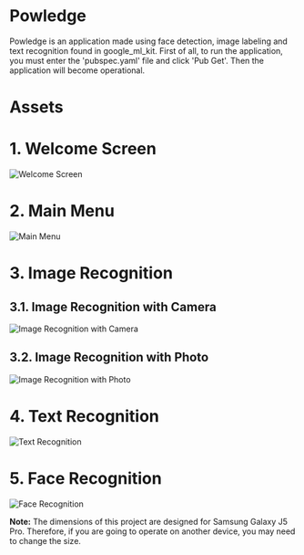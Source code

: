 # Powledge
Powledge is an application made using face detection, image labeling and text recognition found in google_ml_kit. First of all, to run the application, you must enter the 'pubspec.yaml' file and click 'Pub Get'. Then the application will become operational.

# **Assets**
# 1. Welcome Screen
![Welcome Screen](https://github.com/aliemirozen/powledge/assets/115935357/ad40a2cc-bba5-4812-a6e0-d17a554bd6f4)

# 2. Main Menu
![Main Menu](https://github.com/aliemirozen/powledge/assets/115935357/10bacb6a-d6a8-410e-993d-b412813c107a)

# 3. Image Recognition
## 3.1. Image Recognition with Camera
![Image Recognition with Camera](https://github.com/aliemirozen/powledge/assets/115935357/695a7020-aab7-48b0-9e81-22dc9a86782b)

## 3.2. Image Recognition with Photo
![Image Recognition with Photo](https://github.com/aliemirozen/powledge/assets/115935357/663f44bc-0e80-4bc2-8dee-300626807c37)

# 4. Text Recognition
![Text Recognition](https://github.com/aliemirozen/powledge/assets/115935357/ac0549ec-913c-4a3c-a0c1-b5a61c7b1cb5)

# 5. Face Recognition
![Face Recognition](https://github.com/aliemirozen/powledge/assets/115935357/2f61fe67-4dc6-41af-ba32-9beb930facee)

**Note:** The dimensions of this project are designed for Samsung Galaxy J5 Pro. Therefore, if you are going to operate on another device, you may need to change the size.
